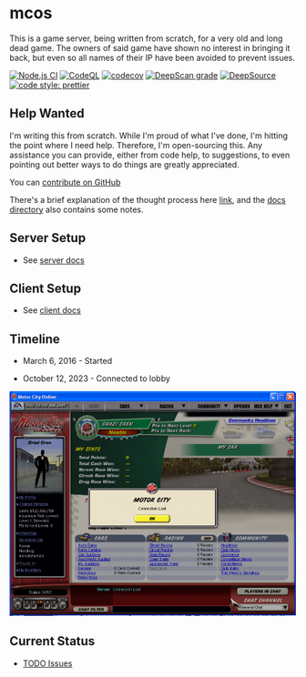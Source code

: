 # mcos

This is a game server, being written from scratch, for a very old and long dead game. The owners of said game have shown no interest in bringing it back, but even so all names of their IP have been avoided to prevent issues.

[![Node.js CI](https://github.com/drazisil/mcos/actions/workflows/node.yml/badge.svg?branch=main)](https://github.com/drazisil/mcos/actions/workflows/node.yml) [![CodeQL](https://github.com/drazisil/mcos/actions/workflows/codeql-analysis.yml/badge.svg)](https://github.com/drazisil/mcos/actions/workflows/codeql-analysis.yml?branch=main) [![codecov](https://codecov.io/gh/drazisil/mcos/branch/main/graph/badge.svg)](https://codecov.io/gh/drazisil/mcos) [![DeepScan grade](https://deepscan.io/api/teams/16083/projects/20483/branches/558507/badge/grade.svg)](https://deepscan.io/dashboard#view=project&tid=16083&pid=20483&bid=558507) [![DeepSource](https://deepsource.io/gh/drazisil/mcos.svg/?label=active+issues&token=7m7JTV9V4v4VZTQ-6wxr1kzg)](https://deepsource.io/gh/drazisil/mcos/?ref=repository-badge) [![code style: prettier](https://img.shields.io/badge/code_style-prettier-ff69b4.svg?style=flat-square)](https://github.com/prettier/prettier)


## Help Wanted

I'm writing this from scratch. While I'm proud of what I've done, I'm hitting the point where I need help. Therefore, I'm open-sourcing this. Any assistance you can provide, either from code help, to suggestions, to even pointing out better ways to do things are greatly appreciated.

You can [contribute on GitHub](https://github.com/drazisil/mcos/contribute)

There's a brief explanation of the thought process here [link](https://github.com/drazisil/mcos/issues/164), and the [docs directory](./docs/) also contains some notes.

## Server Setup

-   See [server docs](./docs/server.md)

## Client Setup

-   See [client docs](./docs/client.md)

## Timeline

-   March 6, 2016 - Started

-   October 12, 2023 - Connected to lobby

![img The first non-hacked image of the MCO lobby since it was shutdown](images/2012-10-12_lobby.png)

## Current Status

-   [TODO Issues](https://github.com/drazisil/mcos/labels/todo%20%3Aspiral_notepad%3A)

